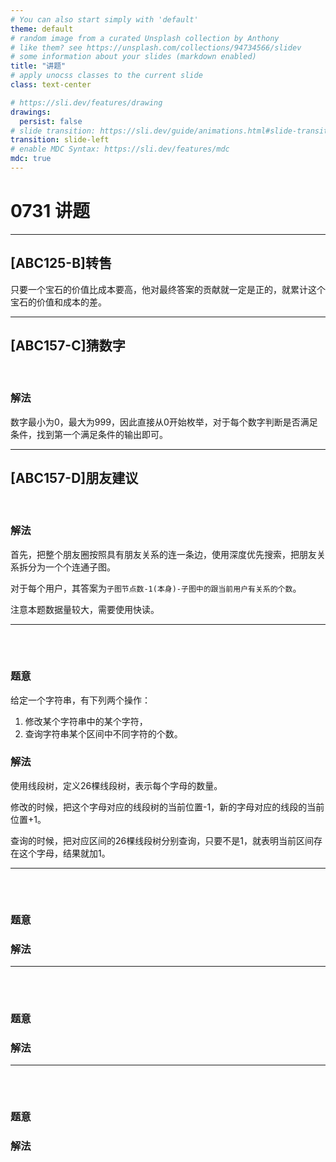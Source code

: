 ```yaml
---
# You can also start simply with 'default'
theme: default
# random image from a curated Unsplash collection by Anthony
# like them? see https://unsplash.com/collections/94734566/slidev
# some information about your slides (markdown enabled)
title: "讲题"
# apply unocss classes to the current slide
class: text-center

# https://sli.dev/features/drawing
drawings:
  persist: false
# slide transition: https://sli.dev/guide/animations.html#slide-transitions
transition: slide-left
# enable MDC Syntax: https://sli.dev/features/mdc
mdc: true
---
```


# 0731 讲题

---

## \[ABC125-B\]转售

只要一个宝石的价值比成本要高，他对最终答案的贡献就一定是正的，就累计这个宝石的价值和成本的差。

---

##  \[ABC157-C\]猜数字

<br>


### 解法

数字最小为0，最大为999，因此直接从0开始枚举，对于每个数字判断是否满足条件，找到第一个满足条件的输出即可。


---

## \[ABC157-D\]朋友建议

<br>


### 解法 

首先，把整个朋友圈按照具有朋友关系的连一条边，使用深度优先搜索，把朋友关系拆分为一个个连通子图。

对于每个用户，其答案为`子图节点数-1(本身)-子图中的跟当前用户有关系的个数`。

注意本题数据量较大，需要使用快读。

---

## 

<br>


### 题意

给定一个字符串，有下列两个操作：

1. 修改某个字符串中的某个字符，
2. 查询字符串某个区间中不同字符的个数。


### 解法

使用线段树，定义26棵线段树，表示每个字母的数量。

修改的时候，把这个字母对应的线段树的当前位置-1，新的字母对应的线段的当前位置+1。

查询的时候，把对应区间的26棵线段树分别查询，只要不是1，就表明当前区间存在这个字母，结果就加1。

---

## 

<br>


### 题意


### 解法

---

## 

<br>


### 题意


### 解法

---

## 

<br>


### 题意


### 解法

